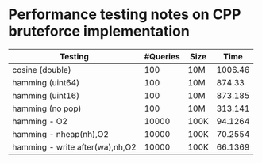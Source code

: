 # Performance testing notes on CPP bruteforce implementation

| Testing                         | \#Queries | Size | Time    |
|---------------------------------|-----------|------|---------|
| cosine (double)                 | 100       | 10M  | 1006.46 |
| hamming (uint64)                | 100       | 10M  | 874.33  |
| hamming (uint16)                | 100       | 10M  | 873.185 |
| hamming (no pop)                | 100       | 10M  | 313.141 |
| hamming - O2                    | 10000     | 100K | 94.1264 |
| hamming - nheap(nh),O2          | 10000     | 100K | 70.2554 |
| hamming - write after(wa),nh,O2 | 10000     | 100K | 66.1369 |
